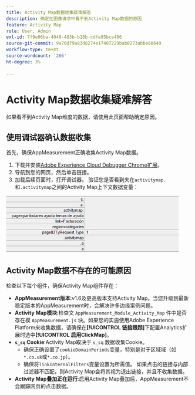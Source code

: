 ```yaml
---
title: Activity Map数据收集疑难解答
description: 确定在图像请求中看不到Activity Map数据的原因
feature: Activity Map
role: User, Admin
exl-id: 7f9e06ba-4040-483b-b18b-cdfe85bca486
source-git-commit: 9a70d79a83d8274e17407229bab0273abbe80649
workflow-type: tm+mt
source-wordcount: '266'
ht-degree: 3%

---
```


# Activity Map数据收集疑难解答

如果看不到Activity Map维度的数据，请使用此页面帮助确定原因。

## 使用调试器确认数据收集

首先，确保AppMeasurement正确收集Activity Map数据。

1. 下载并安装[Adobe Experience Cloud Debugger Chrome扩展](https://experienceleague.adobe.com/docs/debugger/using/experience-cloud-debugger.html?lang=zh-Hans)。
2. 导航到您的网页，然后单击链接。
3. 加载后续页面时，打开调试器。 验证您是否看到夹在`activitymap.`和`.activitymap`之间的Activity Map上下文数据变量：

![调试器数据](assets/debugger.png)

## Activity Map数据不存在的可能原因

检查以下每个组件，确保Activity Map组件存在：

* **AppMeasurement版本**:v1.6及更高版本支持Activity Map。当您升级到最新稳定版本的AppMeasurement时，会解决许多边缘案例问题。
* **Activity Map模块**:检查文 `AppMeasurement_Module_Activity_Map` 件中是否存在模 `AppMeasurement.js` 块。如果您的实施使用Adobe Experience Platform来收集数据，请确保在&#x200B;**[!UICONTROL 链接跟踪]**&#x200B;下配置Analytics扩展时选中&#x200B;**[!UICONTROL 启用ClickMap]**。
* **`s_sq` Cookie**:Activity Map取决于 `s_sq` 数据收集Cookie。
   * 确保正确设置了`cookieDomainPeriods`变量，特别是对于区域域（如`*.co.uk`或`*.co.jp`）。
   * 确保将`linkInternalFilters`变量设置为所需值。 如果点击的链接与内部过滤器不匹配，则Activity Map会将其视为退出链接，并且不收集数据。
* **Activity Map叠加正在运行**:启用Activity Map叠加后，AppMeasurement不会跟踪网页的点击数据。
